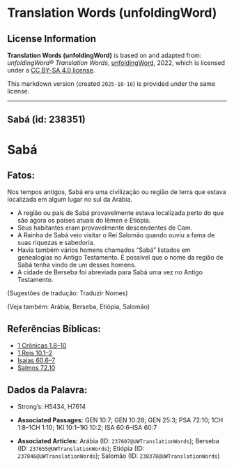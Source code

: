 # Translation Words (unfoldingWord)

## License Information

**Translation Words (unfoldingWord)** is based on and adapted from: _unfoldingWord® Translation Words_, [unfoldingWord](https://unfoldingword.org/utw), 2022, which is licensed under a [CC BY-SA 4.0 license](https://creativecommons.org/licenses/by-sa/4.0/legalcode.en).

This markdown version (created `2025-10-16`) is provided under the same license.



--------------------------------

## Sabá (id: 238351)

Sabá
====

Fatos:
------

Nos tempos antigos, Sabá era uma civilização ou região de terra que estava localizada em algum lugar no sul da Arábia.

* A região ou país de Sabá provavelmente estava localizada perto do que são agora os países atuais do Iêmen e Etiópia.
* Seus habitantes eram provavelmente descendentes de Cam.
* A Rainha de Sabá veio visitar o Rei Salomão quando ouviu a fama de suas riquezas e sabedoria.
* Havia também vários homens chamados “Sabá” listados em genealogias no Antigo Testamento. É possível que o nome da região de Sabá tenha vindo de um desses homens.
* A cidade de Berseba foi abreviada para Sabá uma vez no Antigo Testamento.

(Sugestões de tradução: Traduzir Nomes)

(Veja também: Arábia, Berseba, Etiópia, Salomão)

Referências Bíblicas:
---------------------

* [1 Crônicas 1\.8–10](https://ref.ly/1Chr1:8-1Chr1:10)
* [1 Reis 10\.1–2](https://ref.ly/1Kgs10:1-1Kgs10:2)
* [Isaías 60\.6–7](https://ref.ly/Isa60:6-Isa60:7)
* [Salmos 72\.10](https://ref.ly/Ps72:10)

Dados da Palavra:
-----------------

* Strong’s: H5434, H7614

* **Associated Passages:** GEN 10:7; GEN 10:28; GEN 25:3; PSA 72:10; 1CH 1:8–1CH 1:10; 1KI 10:1–1KI 10:2; ISA 60:6–ISA 60:7
* **Associated Articles:** Arábia (ID: `237607@UWTranslationWords`); Berseba (ID: `237655@UWTranslationWords`); Etiópia (ID: `237846@UWTranslationWords`); Salomão (ID: `238378@UWTranslationWords`)

